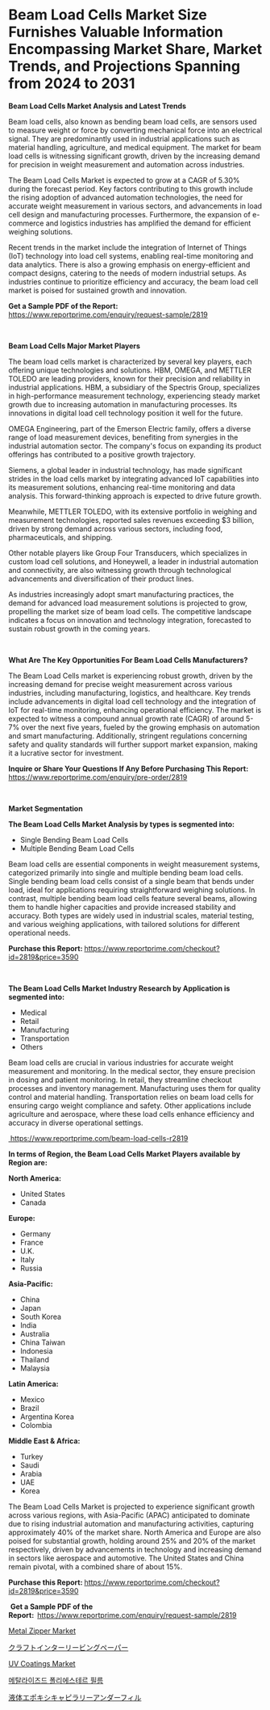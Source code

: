 <p><h1>Beam Load Cells Market Size Furnishes Valuable Information Encompassing Market Share, Market Trends, and Projections Spanning from 2024 to 2031</h1></p><p><strong>Beam Load Cells Market Analysis and Latest Trends</strong></p>
<p><p>Beam load cells, also known as bending beam load cells, are sensors used to measure weight or force by converting mechanical force into an electrical signal. They are predominantly used in industrial applications such as material handling, agriculture, and medical equipment. The market for beam load cells is witnessing significant growth, driven by the increasing demand for precision in weight measurement and automation across industries.</p><p>The Beam Load Cells Market is expected to grow at a CAGR of 5.30% during the forecast period. Key factors contributing to this growth include the rising adoption of advanced automation technologies, the need for accurate weight measurement in various sectors, and advancements in load cell design and manufacturing processes. Furthermore, the expansion of e-commerce and logistics industries has amplified the demand for efficient weighing solutions.</p><p>Recent trends in the market include the integration of Internet of Things (IoT) technology into load cell systems, enabling real-time monitoring and data analytics. There is also a growing emphasis on energy-efficient and compact designs, catering to the needs of modern industrial setups. As industries continue to prioritize efficiency and accuracy, the beam load cell market is poised for sustained growth and innovation.</p></p>
<p><strong>Get a Sample PDF of the Report:&nbsp;</strong> <a href="https://www.reportprime.com/enquiry/request-sample/2819">https://www.reportprime.com/enquiry/request-sample/2819</a></p>
<p>&nbsp;</p>
<p><strong>Beam Load Cells Major Market Players</strong></p>
<p><p>The beam load cells market is characterized by several key players, each offering unique technologies and solutions. HBM, OMEGA, and METTLER TOLEDO are leading providers, known for their precision and reliability in industrial applications. HBM, a subsidiary of the Spectris Group, specializes in high-performance measurement technology, experiencing steady market growth due to increasing automation in manufacturing processes. Its innovations in digital load cell technology position it well for the future.</p><p>OMEGA Engineering, part of the Emerson Electric family, offers a diverse range of load measurement devices, benefiting from synergies in the industrial automation sector. The company's focus on expanding its product offerings has contributed to a positive growth trajectory.</p><p>Siemens, a global leader in industrial technology, has made significant strides in the load cells market by integrating advanced IoT capabilities into its measurement solutions, enhancing real-time monitoring and data analysis. This forward-thinking approach is expected to drive future growth.</p><p>Meanwhile, METTLER TOLEDO, with its extensive portfolio in weighing and measurement technologies, reported sales revenues exceeding $3 billion, driven by strong demand across various sectors, including food, pharmaceuticals, and shipping.</p><p>Other notable players like Group Four Transducers, which specializes in custom load cell solutions, and Honeywell, a leader in industrial automation and connectivity, are also witnessing growth through technological advancements and diversification of their product lines.</p><p>As industries increasingly adopt smart manufacturing practices, the demand for advanced load measurement solutions is projected to grow, propelling the market size of beam load cells. The competitive landscape indicates a focus on innovation and technology integration, forecasted to sustain robust growth in the coming years.</p></p>
<p>&nbsp;</p>
<p><strong>What Are The Key Opportunities For Beam Load Cells Manufacturers?</strong></p>
<p><p>The Beam Load Cells market is experiencing robust growth, driven by the increasing demand for precise weight measurement across various industries, including manufacturing, logistics, and healthcare. Key trends include advancements in digital load cell technology and the integration of IoT for real-time monitoring, enhancing operational efficiency. The market is expected to witness a compound annual growth rate (CAGR) of around 5-7% over the next five years, fueled by the growing emphasis on automation and smart manufacturing. Additionally, stringent regulations concerning safety and quality standards will further support market expansion, making it a lucrative sector for investment.</p></p>
<p><strong>Inquire or Share Your Questions If Any Before Purchasing This Report:</strong> <a href="https://www.reportprime.com/enquiry/pre-order/2819">https://www.reportprime.com/enquiry/pre-order/2819</a></p>
<p>&nbsp;</p>
<p><strong>Market Segmentation</strong></p>
<p><strong>The Beam Load Cells Market Analysis by types is segmented into:</strong></p>
<p><ul><li>Single Bending Beam Load Cells</li><li>Multiple Bending Beam Load Cells</li></ul></p>
<p><p>Beam load cells are essential components in weight measurement systems, categorized primarily into single and multiple bending beam load cells. Single bending beam load cells consist of a single beam that bends under load, ideal for applications requiring straightforward weighing solutions. In contrast, multiple bending beam load cells feature several beams, allowing them to handle higher capacities and provide increased stability and accuracy. Both types are widely used in industrial scales, material testing, and various weighing applications, with tailored solutions for different operational needs.</p></p>
<p><strong>Purchase this Report:&nbsp;</strong><a href="https://www.reportprime.com/checkout?id=2819&price=3590">https://www.reportprime.com/checkout?id=2819&price=3590</a></p>
<p>&nbsp;</p>
<p><strong>The Beam Load Cells Market Industry Research by Application is segmented into:</strong></p>
<p><ul><li>Medical</li><li>Retail</li><li>Manufacturing</li><li>Transportation</li><li>Others</li></ul></p>
<p><p>Beam load cells are crucial in various industries for accurate weight measurement and monitoring. In the medical sector, they ensure precision in dosing and patient monitoring. In retail, they streamline checkout processes and inventory management. Manufacturing uses them for quality control and material handling. Transportation relies on beam load cells for ensuring cargo weight compliance and safety. Other applications include agriculture and aerospace, where these load cells enhance efficiency and accuracy in diverse operational settings.</p></p>
<p><a href="https://www.reportprime.com/beam-load-cells-r2819">&nbsp;https://www.reportprime.com/beam-load-cells-r2819</a></p>
<p><strong>In terms of Region, the Beam Load Cells Market Players available by Region are:</strong></p>
<p>
    <p> <strong> North America: </strong>
        <ul>
            <li>United States</li>
            <li>Canada</li>
        </ul>
        </p> 
    <p> <strong> Europe: </strong>
        <ul>
            <li>Germany</li>
            <li>France</li>
            <li>U.K.</li>
            <li>Italy</li>
            <li>Russia</li>
        </ul>
        </p> 
    <p> <strong> Asia-Pacific: </strong>
        <ul>
            <li>China</li>
            <li>Japan</li>
            <li>South Korea</li>
            <li>India</li>
            <li>Australia</li>
            <li>China Taiwan</li>
            <li>Indonesia</li>
            <li>Thailand</li>
            <li>Malaysia</li>
        </ul>
        </p> 
    <p> <strong> Latin America: </strong>
        <ul>
            <li>Mexico</li>
            <li>Brazil</li>
            <li>Argentina Korea</li>
            <li>Colombia</li>
        </ul>
        </p> 
    <p> <strong> Middle East & Africa: </strong>
        <ul>
            <li>Turkey</li>
            <li>Saudi</li>
            <li>Arabia</li>
            <li>UAE</li>
            <li>Korea</li>
        </ul>
    </p>
    </p>
<p><p>The Beam Load Cells Market is projected to experience significant growth across various regions, with Asia-Pacific (APAC) anticipated to dominate due to rising industrial automation and manufacturing activities, capturing approximately 40% of the market share. North America and Europe are also poised for substantial growth, holding around 25% and 20% of the market respectively, driven by advancements in technology and increasing demand in sectors like aerospace and automotive. The United States and China remain pivotal, with a combined share of about 15%.</p></p>
<p><strong>Purchase this Report: </strong><a href="https://www.reportprime.com/checkout?id=2819&price=3590">https://www.reportprime.com/checkout?id=2819&price=3590</a></p>
<p>&nbsp;<strong>Get a Sample PDF of the Report:&nbsp;&nbsp;</strong><a href="https://www.reportprime.com/enquiry/request-sample/2819">https://www.reportprime.com/enquiry/request-sample/2819</a></p>
<p><strong></strong></p>
<p><p><a href="https://www.linkedin.com/pulse/driving-market-forces-metal-zipper-trends-future-forecasts-ludyc?trackingId=bXHExJiYTk2kWG4G0F6gZw%3D%3D">Metal Zipper Market</a></p><p><a href="https://medium.com/@gregoriookeefe2023/kraft-interleaving-paper-market-%E3%81%AE%E3%82%B0%E3%83%AD%E3%83%BC%E3%83%90%E3%83%AB%E5%B8%82%E5%A0%B4%E6%A6%82%E8%A6%81%E3%81%AF-%E4%B8%96%E7%95%8C%E3%81%8A%E3%82%88%E3%81%B3%E4%B8%BB%E8%A6%81%E5%B8%82%E5%A0%B4%E3%81%AB%E3%81%8A%E3%81%91%E3%82%8B%E6%A5%AD%E7%95%8C%E3%81%AB%E5%BD%B1%E9%9F%BF%E3%82%92%E4%B8%8E%E3%81%88%E3%82%8B%E4%B8%BB%E8%A6%81%E3%81%AA%E3%83%88%E3%83%AC%E3%83%B3%E3%83%89%E3%81%AB%E3%81%A4%E3%81%84%E3%81%A6-%E7%8B%AC%E8%87%AA%E3%81%AE%E8%A6%96%E7%82%B9%E3%82%92%E6%8F%90%E4%BE%9B%E3%81%97%E3%81%BE%E3%81%99-bb6c119bc93c">クラフトインターリービングペーパー</a></p><p><a href="https://issuu.com/reportprime-2/docs/uv-coatings-market-size-2030.pptx_191e3db0a6daf1">UV Coatings Market</a></p><p><a href="https://medium.com/@zlpjbqkb72/metalized-polyester-film-market-%EC%9D%98-%EA%B8%80%EB%A1%9C%EB%B2%8C-%EC%8B%9C%EC%9E%A5-%EA%B0%9C%EC%9A%94%EB%8A%94-%EC%A0%84-%EC%84%B8%EA%B3%84-%EB%B0%8F-%EC%A3%BC%EC%9A%94-%EC%8B%9C%EC%9E%A5%EC%9D%98-%EC%82%B0%EC%97%85%EC%97%90-%EC%98%81%ED%96%A5%EC%9D%84-%EB%AF%B8%EC%B9%98%EB%8A%94-%EC%A3%BC%EC%9A%94-%ED%8A%B8%EB%A0%8C%EB%93%9C%EC%97%90-%EB%8C%80%ED%95%9C-%EB%8F%85%ED%8A%B9%ED%95%9C-%EA%B4%80%EC%A0%90%EC%9D%84-%EC%A0%9C%EA%B3%B5%ED%95%A9%EB%8B%88%EB%8B%A4-3a4810184b2a">메탈라이즈드 폴리에스테르 필름</a></p><p><a href="https://medium.com/@gregoriookeefe2023/liquid-epoxy-capillary-underfill-market-%E3%81%AE%E3%82%B0%E3%83%AD%E3%83%BC%E3%83%90%E3%83%AB%E5%B8%82%E5%A0%B4%E6%A6%82%E8%A6%81%E3%81%AF-%E4%B8%96%E7%95%8C%E3%81%8A%E3%82%88%E3%81%B3%E4%B8%BB%E8%A6%81%E5%B8%82%E5%A0%B4%E3%81%AB%E3%81%8A%E3%81%91%E3%82%8B%E6%A5%AD%E7%95%8C%E3%81%AB%E5%BD%B1%E9%9F%BF%E3%82%92%E4%B8%8E%E3%81%88%E3%82%8B%E4%B8%BB%E8%A6%81%E3%81%AA%E3%83%88%E3%83%AC%E3%83%B3%E3%83%89%E3%81%AB%E3%81%A4%E3%81%84%E3%81%A6-%E7%8B%AC%E8%87%AA%E3%81%AE%E8%A6%96%E7%82%B9%E3%82%92%E6%8F%90%E4%BE%9B%E3%81%97%E3%81%BE%E3%81%99-6a06bbcd5647">液体エポキシキャピラリーアンダーフィル</a></p></p>